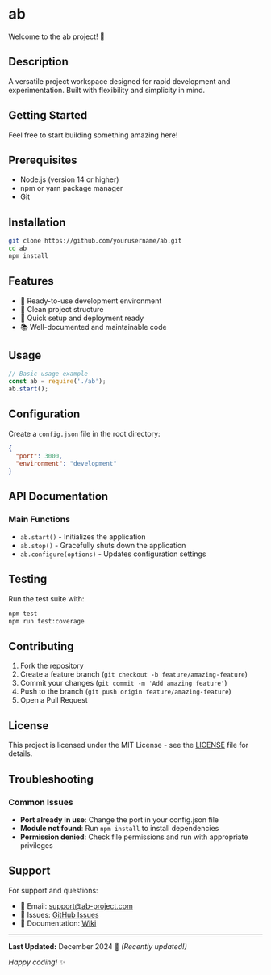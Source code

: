 # ab

Welcome to the ab project! 🚀

## Description

A versatile project workspace designed for rapid development and experimentation. Built with flexibility and simplicity in mind.

## Getting Started

Feel free to start building something amazing here!

## Prerequisites

- Node.js (version 14 or higher)
- npm or yarn package manager
- Git

## Installation

```bash
git clone https://github.com/yourusername/ab.git
cd ab
npm install
```

## Features

- 🔧 Ready-to-use development environment
- 📁 Clean project structure
- 🚀 Quick setup and deployment ready
- 📚 Well-documented and maintainable code

## Usage

```javascript
// Basic usage example
const ab = require('./ab');
ab.start();
```

## Configuration

Create a `config.json` file in the root directory:
```json
{
  "port": 3000,
  "environment": "development"
}
```

## API Documentation

### Main Functions
- `ab.start()` - Initializes the application
- `ab.stop()` - Gracefully shuts down the application
- `ab.configure(options)` - Updates configuration settings

## Testing

Run the test suite with:
```bash
npm test
npm run test:coverage
```

## Contributing

1. Fork the repository
2. Create a feature branch (`git checkout -b feature/amazing-feature`)
3. Commit your changes (`git commit -m 'Add amazing feature'`)
4. Push to the branch (`git push origin feature/amazing-feature`)
5. Open a Pull Request

## License

This project is licensed under the MIT License - see the [LICENSE](LICENSE) file for details.

## Troubleshooting

### Common Issues
- **Port already in use**: Change the port in your config.json file
- **Module not found**: Run `npm install` to install dependencies
- **Permission denied**: Check file permissions and run with appropriate privileges

## Support

For support and questions:
- 📧 Email: support@ab-project.com
- 💬 Issues: [GitHub Issues](https://github.com/yourusername/ab/issues)
- 📖 Documentation: [Wiki](https://github.com/yourusername/ab/wiki)

---

**Last Updated:** December 2024 📅 _(Recently updated!)_

*Happy coding!* ✨
